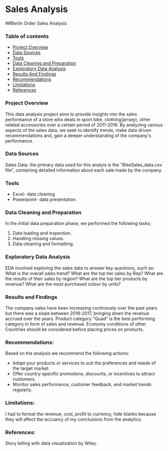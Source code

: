 # Sales Analysis
##Berlin Order Sales Analysis

### Table of contents
- [Project Overview](#project-overview)
- [Data Sources](#data-sources)
- [Tools](#tools)
- [Data Cleaning and Preparation](#data-cleaning-and-preparation)
- [Exploratory Data Analysis](#exploratory-data-analysis)
- [Results And Findings](#results-and-findings)
-  [Recommendations](#recommendations)
-  [Limitations](#limitations)
-  [References](#references)
  
### Project Overview
This data analysis project aims to provide insights into the sales performance of a store who deals in sport bike, clothing(jersey), other related accessories over a certain period of 2011-2016. By analyzing various aspects of the sales data, we seek to identify trends, make data driven recommendations and, gain a deeper understanding of the company's performance.
### Data Sources

Sales Data: the primary data used for this analyis is the "BikeSales_data.csv file", containing detailed information about each sale made by the company.

### Tools

- Excel- data cleaning
- Powerpoint- data presentation

### Data Cleaning and Preparation

In the initial data preparation phase, we performed the following tasks;
1. Data loading and inspection.
2. Handling missing values.
3. Data cleaning and formatting.

  ### Exploratory Data Analysis
   EDA involved exploring the sales data to answer key questions, such as:
   What is the overall sales trend?
   What are the top tier sales by Rep?
   What are the results of their sales by region?
   What are the top tier products by revenue?
   What are the most purchased colour by units?
   

### Results and Findings
The company sales have been increasing continously over the past years but there was a slope between 2016-2017, bringing down the revenue accrued over the years.
Product category "Quad" is the best performing category in form of sales and revenue.
Economy conditions of other Countries should be considered before placing prices on products.

### Recommendations:
Based on the analysis we recommend the following actions:
- Adapt your products or services to suit the preferences and needs of the target market.
-  Offer country-specific promotions, discounts, or incentives to attract customers.
-   Monitor sales performance, customer feedback, and market trends regularly.

  ### Limitations:
  I had to format the revenue, cost, profit to currency, hide blanks because they will affect the accuarcy of my conclusions from the analytics.

  ### References:
  Story telling with data visualization by Wiley.



 
  


   
